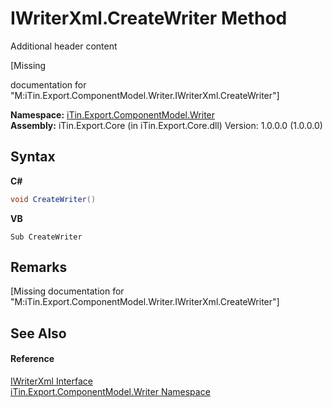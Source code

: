 # IWriterXml.CreateWriter Method 
Additional header content 

\[Missing <summary> documentation for "M:iTin.Export.ComponentModel.Writer.IWriterXml.CreateWriter"\]

**Namespace:**&nbsp;<a href="37973b78-6b66-1218-9d7d-14680ab2aeda">iTin.Export.ComponentModel.Writer</a><br />**Assembly:**&nbsp;iTin.Export.Core (in iTin.Export.Core.dll) Version: 1.0.0.0 (1.0.0.0)

## Syntax

**C#**<br />
``` C#
void CreateWriter()
```

**VB**<br />
``` VB
Sub CreateWriter
```


## Remarks
\[Missing <remarks> documentation for "M:iTin.Export.ComponentModel.Writer.IWriterXml.CreateWriter"\]

## See Also


#### Reference
<a href="835234e0-ea79-3da8-8c3b-b7f75eb3758e">IWriterXml Interface</a><br /><a href="37973b78-6b66-1218-9d7d-14680ab2aeda">iTin.Export.ComponentModel.Writer Namespace</a><br />